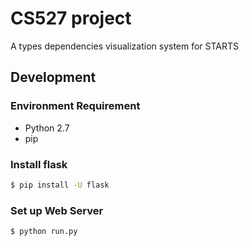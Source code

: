 # CS527 project
A types dependencies visualization system for STARTS

## Development

  ### Environment Requirement 
  - Python 2.7
  - pip
  
  ### Install **flask**
  
  ```bash
  $ pip install -U flask
  ```
  ### Set up Web Server

  ```bash
  $ python run.py
  ```
